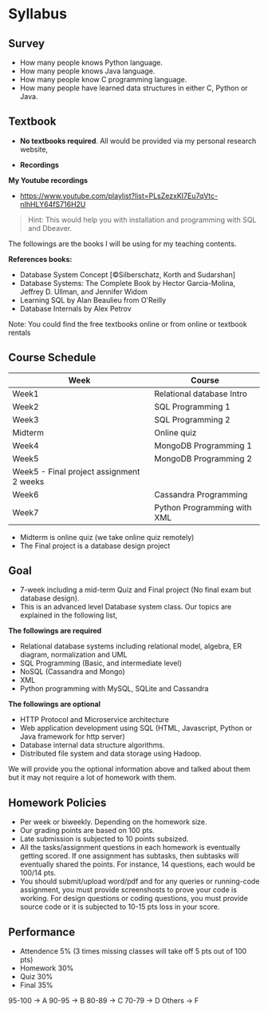 # Syllabus

## Survey

* How many people knows Python language.
* How many people knows Java language.
* How many people know C programming language.
* How many people have learned data structures in either C, Python or Java.


## Textbook

* **No textbooks required**. All would be provided via my personal research website,

* **Recordings**

**My Youtube recordings**

- https://www.youtube.com/playlist?list=PLsZezxKI7Eu7qVtc-nIhHLY64fS716H2U

>Hint: This would help you with installation and programming with SQL and Dbeaver.

The followings are the books I will be using for my teaching contents.

**References books:**

* Database System Concept [©Silberschatz, Korth and Sudarshan]
* Database Systems: The Complete Book by Hector Garcia-Molina, Jeffrey D. Ullman, and Jennifer Widom
* Learning SQL by Alan Beaulieu from O'Reilly
* Database Internals by Alex Petrov

Note: You could find the free textbooks online or from online or textbook rentals




## Course Schedule

| Week    | Course                           |
|---------|----------------------------------|
| Week1   | Relational database Intro        |
| Week2   | SQL Programming 1                |
| Week3   | SQL Programming 2                |
| Midterm | Online quiz                      |
| Week4   | MongoDB Programming 1            |
| Week5   | MongoDB Programming 2            |
| Week5 - Final project assignment 2 weeks   |
| Week6 | Cassandra Programming              |
| Week7 | Python Programming with XML        |

* Midterm is online quiz (we take online quiz remotely)
* The Final project is a database design project

## Goal

* 7-week including a mid-term Quiz and Final project (No final exam but database design).
* This is an advanced level Database system class. Our topics are explained in the following list,

**The followings are required**
  
  * Relational database systems including relational model, algebra, ER diagram, normalization and UML
  * SQL Programming (Basic, and intermediate level)
  * NoSQL (Cassandra and Mongo)
  * XML
  * Python programming with MySQL, SQLite and Cassandra

**The followings are optional**

  * HTTP Protocol and Microservice architecture
  * Web application development using SQL (HTML, Javascript, Python or Java framework for http server)
  * Database internal data structure algorithms.
  * Distributed file system and data storage using Hadoop.

We will provide you the optional information above and talked about them but it may not require a lot of homework with them.

## Homework Policies

* Per week or biweekly. Depending on the homework size.
* Our grading points are based on 100 pts.
* Late submission is subjected to 10 points subsized.
* All the tasks/assignment questions in each homework is eventually getting scored.
  If one assignment has subtasks, then subtasks will eventually shared the points. For instance, 14 questions, each would be 100/14 pts.
* You should submit/upload word/pdf and for any queries or running-code assignment, you must provide screenshosts to prove your code is working. For design questions or coding questions, you must provide source code or it is subjected to 10-15 pts loss in your score.

## Performance

* Attendence 5% (3 times missing classes will take off 5 pts out of 100 pts)
* Homework 30%
* Quiz 30%
* Final 35%

95-100 -> A
90-95 -> B
80-89 -> C
70-79 -> D
Others -> F

